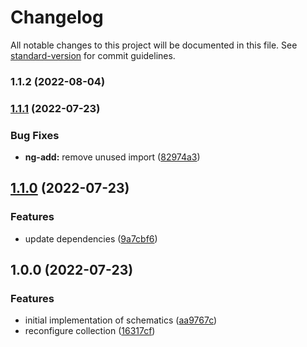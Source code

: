 # Changelog

All notable changes to this project will be documented in this file. See [standard-version](https://github.com/conventional-changelog/standard-version) for commit guidelines.

### 1.1.2 (2022-08-04)

### [1.1.1](https://github.com/brulex/linters/compare/v1.1.0...v1.1.1) (2022-07-23)


### Bug Fixes

* **ng-add:** remove unused import ([82974a3](https://github.com/brulex/linters/commit/82974a3a650c9021485bb97b0d67579362b66841))

## [1.1.0](https://github.com/brulex/linters/compare/v1.0.0...v1.1.0) (2022-07-23)


### Features

* update dependencies ([9a7cbf6](https://github.com/brulex/linters/commit/9a7cbf6b2972cbc95b189b28ef17b974cffc9430))

## 1.0.0 (2022-07-23)


### Features

* initial implementation of schematics ([aa9767c](https://github.com/brulex/linters/commit/aa9767c2178ebe1a3d3301661e34f372f68364cc))
* reconfigure collection ([16317cf](https://github.com/brulex/linters/commit/16317cf4e43fd5f71c7813a36f7ea54f80664893))
